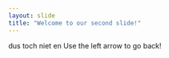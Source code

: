 ```yaml
---
layout: slide
title: "Welcome to our second slide!"
---
```

dus toch niet en 
Use the left arrow to go back!
